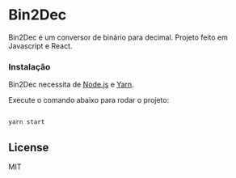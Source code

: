 # Bin2Dec

Bin2Dec é um conversor de binário para decimal. Projeto feito em Javascript e React.

### Instalação

Bin2Dec necessita de [Node.js](https://nodejs.org/) e [Yarn](https://yarnpkg.com/).

Execute o comando abaixo para rodar o projeto:

```sh

yarn start

```

License
----

MIT
